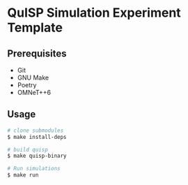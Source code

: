 # QuISP Simulation Experiment Template

## Prerequisites

* Git
* GNU Make
* Poetry
* OMNeT++6


## Usage

```sh
# clone submodules
$ make install-deps

# build quisp
$ make quisp-binary

# Run simulations
$ make run

```
